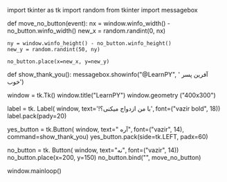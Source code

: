 import tkinter as tk
import random
from tkinter import messagebox

def move_no_button(event):
    nx = window.winfo_width() - no_button.winfo_width()
    new_x = random.randint(0, nx)

    ny = window.winfo_height() - no_button.winfo_height()
    new_y = random.randint(50, ny)

    no_button.place(x=new_x, y=new_y)

def show_thank_you():
    messagebox.showinfo("@LearnPY", ' آفرین پسر خوب')
    
window = tk.Tk()
window.title("LearnPY")
window.geometry ("400x300")

label = tk. Label(
    window,
    text='!با من ازدواج میکنی؟',
    font=("vazir bold", 18))
label.pack(pady=20)

yes_button = tk.Button(
    window,
    text=" آره",
    font=("vazir", 14),
    command=show_thank_you)
yes_button.pack(side=tk.LEFT, padx=60)

no_button = tk. Button(
    window,
    text="نه",
    font=("vazir", 14))
no_button.place(x=200, y=150)
no_button.bind("<Enter>", move_no_button)

window.mainloop()
